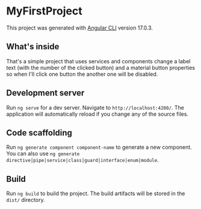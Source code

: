 # MyFirstProject

This project was generated with [Angular CLI](https://github.com/angular/angular-cli) version 17.0.3.

## What's inside
That's a simple project that uses services and components change a label text (with the number of the clicked button) and a material button properties so when I'll click one button the another one will be disabled. 

## Development server

Run `ng serve` for a dev server. Navigate to `http://localhost:4200/`. The application will automatically reload if you change any of the source files.

## Code scaffolding

Run `ng generate component component-name` to generate a new component. You can also use `ng generate directive|pipe|service|class|guard|interface|enum|module`.

## Build

Run `ng build` to build the project. The build artifacts will be stored in the `dist/` directory.
